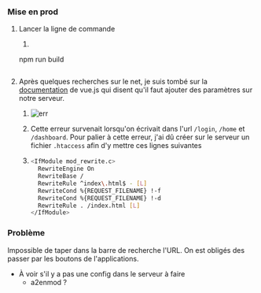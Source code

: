 ### Mise en prod 

1. Lancer la ligne de commande 
   
   1. ```bash
   npm run build
      ```
   
5. Après quelques recherches sur le net, je suis tombé sur la [documentation](https://router.vuejs.org/fr/guide/essentials/history-mode.html) de vue.js qui disent qu'il faut ajouter des paramètres sur notre serveur.

   1. ![err](/Users/jeremy/github/windmill/documentation/images/prod/error_server.png)

   2. Cette erreur survenait lorsqu'on écrivait dans l'url `/login`, `/home` et `/dashboard`. Pour palier à cette erreur, j'ai dû créer sur le serveur un fichier `.htaccess` afin d'y mettre ces lignes suivantes 

   3. ```bash
      <IfModule mod_rewrite.c>
        RewriteEngine On
        RewriteBase /
        RewriteRule ^index\.html$ - [L]
        RewriteCond %{REQUEST_FILENAME} !-f
        RewriteCond %{REQUEST_FILENAME} !-d
        RewriteRule . /index.html [L]
      </IfModule>
      ```



### Problème 

Impossible de taper dans la barre de recherche l'URL. On est obligés des passer par les boutons de l'applications. 

- À voir s'il y a pas une config dans le serveur à faire 
  - a2enmod ?